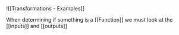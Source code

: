 ![[Transformations - Examples]]

When determining if something is  a [[Function]] we must look at the [[inputs]] and [[outputs]]



